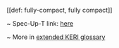 [[def: fully-compact, fully compact]]

~ Spec-Up-T link: <a href='https://weboftrust.github.io/WOT-terms/docs/glossary/fully-compact'>here</a>

~ More in <a href="https://weboftrust.github.io/WOT-terms/docs/glossary/fully-compact">extended KERI glossary</a>
